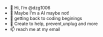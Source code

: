 - 👋 Hi, I’m @dzg1006
- 👀 Maybe I'm a AI maybe not!
- 🌱 getting back to coding beginings
- 💞️ Create to help, prevent,unplug and more
- 📫 reach me at my email

<!---
dzg1006/dzg1006 is a ✨ special ✨ repository because its `README.md` (this file) appears on your GitHub profile.
You can click the Preview link to take a look at your changes.
--->
